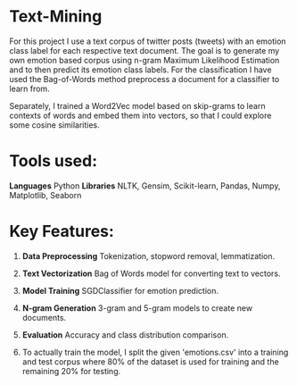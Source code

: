 # Text-Mining
For this project I use a text corpus of twitter posts (tweets) with an emotion class label for each respective text document. The goal is to generate my own emotion based corpus using n-gram Maximum Likelihood Estimation and to then predict its emotion class labels. For the classification I have used the Bag-of-Words method  preprocess a document for a classifier to learn from. 

Separately, I trained a Word2Vec model based on skip-grams to learn contexts of words and embed them into vectors, so that I could explore some cosine similarities.

# Tools used:
**Languages** Python
**Libraries** NLTK, Gensim, Scikit-learn, Pandas, Numpy, Matplotlib, Seaborn

# Key Features:
1. **Data Preprocessing** Tokenization, stopword removal, lemmatization.  
2. **Text Vectorization** Bag of Words model for converting text to vectors.  
3. **Model Training** SGDClassifier for emotion prediction.  
4. **N-gram Generation** 3-gram and 5-gram models to create new documents.  
5. **Evaluation** Accuracy and class distribution comparison.

6. To actually train the model, I split the given 'emotions.csv' into a training and test corpus where 80% of the dataset is used for training and the remaining 20% for testing.
